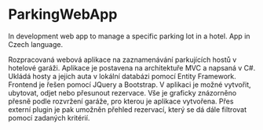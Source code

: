 # ParkingWebApp
In development web app to manage a specific parking lot in a hotel. App in Czech language.

Rozpracovaná webová aplikace na zaznamenávání parkujících hostů v hotelové garáži. Aplikace je postavena na architektuře MVC a napsaná v C#. Ukládá hosty a jejich auta v lokální databázi pomocí Entity Framework. Frontend je řešen pomocí JQuery a Bootstrap. V aplikaci je možné vytvořit, ubytovat, odjet nebo přesunout rezervace. Vše je graficky znázorněno přesně podle rozvržení garáže, pro kterou je aplikace vytvořena. Přes externí plugin je pak umožněn přehled rezervací, který se dá dále filtrovat pomocí zadaných kritérií.
